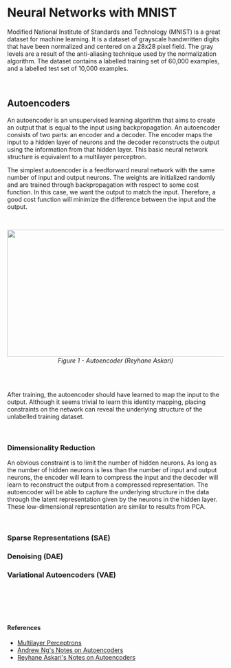 # Neural Networks with MNIST 

Modified National Institute of Standards and Technology (MNIST) is a great dataset for machine learning. It is a dataset of grayscale handwritten digits that have been normalized and centered on a 28x28 pixel field. The gray levels are a result of the anti-aliasing technique used by the normalization algorithm. The dataset contains a labelled training set of 60,000 examples, and a labelled test set of 10,000 examples. 

<br />

## Autoencoders

An autoencoder is an unsupervised learning algorithm that aims to create an output that is equal to the input using backpropagation. An autoencoder consists of two parts: an encoder and a decoder. The encoder maps the input to a hidden layer of neurons and the decoder reconstructs the output using the information from that hidden layer. This basic neural network structure is equivalent to a multilayer perceptron.

The simplest autoencoder is a feedforward neural network with the same number of input and output neurons. The weights are initialized randomly and are trained through backpropagation with respect to some cost function. In this case, we want the output to match the input. Therefore, a good cost function will minimize the difference between the input and the output. 

<br />

<p align="center">
  <img width="550" height="295" src="https://reyhaneaskari.github.io/Reyhane%20Askari_files/ae.png">
  <br />
  <em>Figure 1 - Autoencoder (Reyhane Askari)</em>
</p>

<br />
<br />

After training, the autoencoder should have learned to map the input to the output. Although it seems trivial to learn this identity mapping, placing constraints on the network can reveal the underlying structure of the unlabelled training dataset. 

<br />

### Dimensionality Reduction

An obvious constraint is to limit the number of hidden neurons. As long as the number of hidden neurons is less than the number of input and output neurons, the encoder will learn to compress the input and the decoder will learn to reconstruct the output from a compressed representation. The autoencoder will be able to capture the underlying structure in the data through the latent representation given by the neurons in the hidden layer. These low-dimensional representation are similar to results from PCA.

<br />

### Sparse Representations (SAE)

### Denoising (DAE)

### Variational Autoencoders (VAE)


<br />
<br />
<br />
<br />


#### References
 - [Multilayer Perceptrons](https://pdfs.semanticscholar.org/7b79/cccc8de41d76a2ca20eacc3d39f7b45bff5f.pdf)
 - [Andrew Ng's Notes on Autoencoders](https://web.stanford.edu/class/cs294a/sparseAutoencoder_2011new.pdf)
 - [Reyhane Askari's Notes on Autoencoders](https://reyhaneaskari.github.io/AE.htm)
